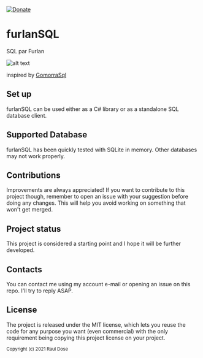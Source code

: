 
[![Donate](https://img.shields.io/badge/Donate-PayPal-orange.svg)](https://www.paypal.me/rauldose)

# furlanSQL
SQL par Furlan 

![alt text](https://upload.wikimedia.org/wikipedia/commons/thumb/8/87/Bandiere_dal_Fri%C3%BBl.svg/492px-Bandiere_dal_Fri%C3%BBl.svg.png)

inspired by [GomorraSql](https://github.com/aurasphere/gomorra-sql)

## Set up
furlanSQL can be used either as a C# library or as a standalone SQL database client.

## Supported Database
furlanSQL has been quickly tested with SQLite in memory. Other databases may not work properly.

## Contributions
Improvements are always appreciated! If you want to contribute to this project though, remember to open an issue with your suggestion before doing any changes. This will help you avoid working on something that won't get merged.

## Project status
This project is considered a starting point and I hope it will be further developed.

## Contacts
You can contact me using my account e-mail or opening an issue on this repo. I'll try to reply ASAP.

## License
The project is released under the MIT license, which lets you reuse the code for any purpose you want (even commercial) with the only requirement being copying this project license on your project.

<sub>Copyright (c) 2021 Raul Dose</sub>

